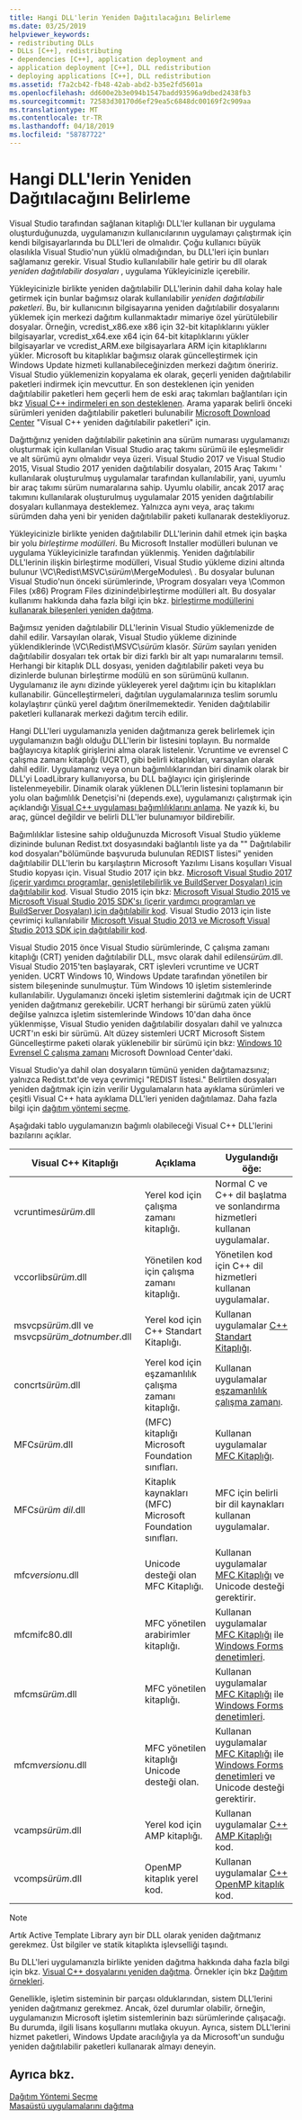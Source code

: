 ```yaml
---
title: Hangi DLL'lerin Yeniden Dağıtılacağını Belirleme
ms.date: 03/25/2019
helpviewer_keywords:
- redistributing DLLs
- DLLs [C++], redistributing
- dependencies [C++], application deployment and
- application deployment [C++], DLL redistribution
- deploying applications [C++], DLL redistribution
ms.assetid: f7a2cb42-fb48-42ab-abd2-b35e2fd5601a
ms.openlocfilehash: dd600e2b3e094b1547badd93596a9dbed2438fb3
ms.sourcegitcommit: 72583d30170d6ef29ea5c6848dc00169f2c909aa
ms.translationtype: MT
ms.contentlocale: tr-TR
ms.lasthandoff: 04/18/2019
ms.locfileid: "58787722"
---
```

# <a name="determining-which-dlls-to-redistribute"></a>Hangi DLL'lerin Yeniden Dağıtılacağını Belirleme

Visual Studio tarafından sağlanan kitaplığı DLL'ler kullanan bir uygulama oluşturduğunuzda, uygulamanızın kullanıcılarının uygulamayı çalıştırmak için kendi bilgisayarlarında bu DLL'leri de olmalıdır. Çoğu kullanıcı büyük olasılıkla Visual Studio'nun yüklü olmadığından, bu DLL'leri için bunları sağlamanız gerekir. Visual Studio kullanılabilir hale getirir bu dll olarak *yeniden dağıtılabilir dosyaları* , uygulama Yükleyicinizle içerebilir.

Yükleyicinizle birlikte yeniden dağıtılabilir DLL'lerinin dahil daha kolay hale getirmek için bunlar bağımsız olarak kullanılabilir *yeniden dağıtılabilir paketleri*. Bu, bir kullanıcının bilgisayarına yeniden dağıtılabilir dosyalarını yüklemek için merkezi dağıtım kullanmaktadır mimariye özel yürütülebilir dosyalar. Örneğin, vcredist\_x86.exe x86 için 32-bit kitaplıklarını yükler bilgisayarlar, vcredist\_x64.exe x64 için 64-bit kitaplıklarını yükler bilgisayarlar ve vcredist\_ARM.exe bilgisayarlara ARM için kitaplıklarını yükler. Microsoft bu kitaplıklar bağımsız olarak güncelleştirmek için Windows Update hizmeti kullanabileceğinizden merkezi dağıtım öneririz. Visual Studio yüklemenizin kopyalama ek olarak, geçerli yeniden dağıtılabilir paketleri indirmek için mevcuttur. En son desteklenen için yeniden dağıtılabilir paketleri hem geçerli hem de eski araç takımları bağlantıları için bkz [Visual C++ indirmeleri en son desteklenen](https://support.microsoft.com/help/2977003/the-latest-supported-visual-c-downloads). Arama yaparak belirli önceki sürümleri yeniden dağıtılabilir paketleri bulunabilir [Microsoft Download Center](http://go.microsoft.com/fwlink/p/?LinkId=158431) "Visual C++ yeniden dağıtılabilir paketleri" için.

Dağıttığınız yeniden dağıtılabilir paketinin ana sürüm numarası uygulamanızı oluşturmak için kullanılan Visual Studio araç takımı sürümü ile eşleşmelidir ve alt sürümü aynı olmalıdır veya üzeri. Visual Studio 2017 ve Visual Studio 2015, Visual Studio 2017 yeniden dağıtılabilir dosyaları, 2015 Araç Takımı ' kullanılarak oluşturulmuş uygulamalar tarafından kullanılabilir, yani, uyumlu bir araç takımı sürüm numaralarına sahip. Uyumlu olabilir, ancak 2017 araç takımını kullanılarak oluşturulmuş uygulamalar 2015 yeniden dağıtılabilir dosyaları kullanmaya desteklemez. Yalnızca aynı veya, araç takımı sürümden daha yeni bir yeniden dağıtılabilir paketi kullanarak destekliyoruz.

Yükleyicinizle birlikte yeniden dağıtılabilir DLL'lerinin dahil etmek için başka bir yolu *birleştirme modülleri*. Bu Microsoft Installer modülleri bulunan ve uygulama Yükleyicinizle tarafından yüklenmiş. Yeniden dağıtılabilir DLL'lerinin ilişkin birleştirme modülleri, Visual Studio yükleme dizini altında bulunur \\VC\\Redist\MSVC\\*sürüm*\\MergeModules\\ . Bu dosyalar bulunan Visual Studio'nun önceki sürümlerinde, \\Program dosyaları veya \\Common Files (x86) Program Files dizininde\\birleştirme modülleri alt. Bu dosyalar kullanımı hakkında daha fazla bilgi için bkz. [birleştirme modüllerini kullanarak bileşenleri yeniden dağıtma](redistributing-components-by-using-merge-modules.md).

Bağımsız yeniden dağıtılabilir DLL'lerinin Visual Studio yüklemenizde de dahil edilir. Varsayılan olarak, Visual Studio yükleme dizininde yüklendiklerinde \\VC\\Redist\\MSVC\\*sürüm* klasör. *Sürüm* sayıları yeniden dağıtılabilir dosyaları tek ortak bir dizi farklı bir alt yapı numaralarını temsil. Herhangi bir kitaplık DLL dosyası, yeniden dağıtılabilir paketi veya bu dizinlerde bulunan birleştirme modülü en son sürümünü kullanın. Uygulamanız ile aynı dizinde yükleyerek yerel dağıtımı için bu kitaplıkları kullanabilir. Güncelleştirmeleri, dağıtılan uygulamalarınıza teslim sorumlu kolaylaştırır çünkü yerel dağıtım önerilmemektedir. Yeniden dağıtılabilir paketleri kullanarak merkezi dağıtım tercih edilir.

Hangi DLL'leri uygulamanızla yeniden dağıtmanıza gerek belirlemek için uygulamanızın bağlı olduğu DLL'lerin bir listesini toplayın. Bu normalde bağlayıcıya kitaplık girişlerini alma olarak listelenir. Vcruntime ve evrensel C çalışma zamanı kitaplığı (UCRT), gibi belirli kitaplıkları, varsayılan olarak dahil edilir. Uygulamanız veya onun bağımlılıklarından biri dinamik olarak bir DLL'yi LoadLibrary kullanıyorsa, bu DLL bağlayıcı için girişlerinde listelenmeyebilir. Dinamik olarak yüklenen DLL'lerin listesini toplamanın bir yolu olan bağımlılık Denetçisi'ni (depends.exe), uygulamanızı çalıştırmak için açıklandığı [Visual C++ uygulaması bağımlılıklarını anlama](understanding-the-dependencies-of-a-visual-cpp-application.md). Ne yazık ki, bu araç, güncel değildir ve belirli DLL'ler bulunamıyor bildirebilir.

Bağımlılıklar listesine sahip olduğunuzda Microsoft Visual Studio yükleme dizininde bulunan Redist.txt dosyasındaki bağlantılı liste ya da "" Dağıtılabilir kod dosyaları"bölümünde başvuruda bulunulan REDIST listesi" yeniden dağıtılabilir DLL'lerin bu karşılaştırın Microsoft Yazılımı Lisans koşulları Visual Studio kopyası için. Visual Studio 2017 için bkz. [Microsoft Visual Studio 2017 (içerir yardımcı programlar, genişletilebilirlik ve BuildServer Dosyaları) için dağıtılabilir kod](http://go.microsoft.com/fwlink/p/?linkid=823098). Visual Studio 2015 için bkz: [Microsoft Visual Studio 2015 ve Microsoft Visual Studio 2015 SDK'sı (içerir yardımcı programları ve BuildServer Dosyaları) için dağıtılabilir kod](http://go.microsoft.com/fwlink/p/?linkid=799794). Visual Studio 2013 için liste çevrimiçi kullanılabilir [Microsoft Visual Studio 2013 ve Microsoft Visual Studio 2013 SDK için dağıtılabilir kod](http://go.microsoft.com/fwlink/p/?LinkId=313603).

Visual Studio 2015 önce Visual Studio sürümlerinde, C çalışma zamanı kitaplığı (CRT) yeniden dağıtılabilir DLL, msvc olarak dahil edilen*sürüm*.dll. Visual Studio 2015'ten başlayarak, CRT işlevleri vcruntime ve UCRT yeniden. UCRT Windows 10, Windows Update tarafından yönetilen bir sistem bileşeninde sunulmuştur. Tüm Windows 10 işletim sistemlerinde kullanılabilir. Uygulamanızı önceki işletim sistemlerini dağıtmak için de UCRT yeniden dağıtmanız gerekebilir. UCRT herhangi bir sürümü zaten yüklü değilse yalnızca işletim sistemlerinde Windows 10'dan daha önce yüklenmişse, Visual Studio yeniden dağıtılabilir dosyaları dahil ve yalnızca UCRT'ın eski bir sürümü. Alt düzey sistemleri UCRT Microsoft Sistem Güncelleştirme paketi olarak yüklenebilir bir sürümü için bkz: [Windows 10 Evrensel C çalışma zamanı](https://www.microsoft.com/download/details.aspx?id=48234) Microsoft Download Center'daki.

Visual Studio'ya dahil olan dosyaların tümünü yeniden dağıtamazsınız; yalnızca Redist.txt'de veya çevrimiçi "REDIST listesi." Belirtilen dosyaları yeniden dağıtmak için izin verilir Uygulamaların hata ayıklama sürümleri ve çeşitli Visual C++ hata ayıklama DLL'leri yeniden dağıtılamaz. Daha fazla bilgi için [dağıtım yöntemi seçme](choosing-a-deployment-method.md).

Aşağıdaki tablo uygulamanızın bağımlı olabileceği Visual C++ DLL'lerini bazılarını açıklar.

|Visual C++ Kitaplığı|Açıklama|Uygulandığı öğe:|
|--------------------------|-----------------|----------------|
|vcruntime*sürüm*.dll|Yerel kod için çalışma zamanı kitaplığı.|Normal C ve C++ dil başlatma ve sonlandırma hizmetleri kullanan uygulamalar.|
|vccorlib*sürüm*.dll|Yönetilen kod için çalışma zamanı kitaplığı.|Yönetilen kod için C++ dil hizmetleri kullanan uygulamalar.|
|msvcp*sürüm*.dll ve msvcp*sürüm*_*dotnumber*.dll|Yerel kod için C++ Standart Kitaplığı.|Kullanan uygulamalar [C++ Standart Kitaplığı](../standard-library/cpp-standard-library-reference.md).|
|concrt*sürüm*.dll|Yerel kod için eşzamanlılık çalışma zamanı kitaplığı.|Kullanan uygulamalar [eşzamanlılık çalışma zamanı](../parallel/concrt/concurrency-runtime.md).|
|MFC*sürüm*.dll|(MFC) kitaplığı Microsoft Foundation sınıfları.|Kullanan uygulamalar [MFC Kitaplığı](../mfc/mfc-desktop-applications.md).|
|MFC*sürüm* *dil*.dll|Kitaplık kaynakları (MFC) Microsoft Foundation sınıfları.|MFC için belirli bir dil kaynakları kullanan uygulamalar.|
|mfc*version*u.dll|Unicode desteği olan MFC Kitaplığı.|Kullanan uygulamalar [MFC Kitaplığı](../mfc/mfc-desktop-applications.md) ve Unicode desteği gerektirir.|
|mfcmifc80.dll|MFC yönetilen arabirimler kitaplığı.|Kullanan uygulamalar [MFC Kitaplığı](../mfc/mfc-desktop-applications.md) ile [Windows Forms denetimleri](/dotnet/framework/winforms/controls/index).|
|mfcm*sürüm*.dll|MFC yönetilen kitaplığı.|Kullanan uygulamalar [MFC Kitaplığı](../mfc/mfc-desktop-applications.md) ile [Windows Forms denetimleri](/dotnet/framework/winforms/controls/index).|
|mfcm*version*u.dll|MFC yönetilen kitaplığı Unicode desteği olan.|Kullanan uygulamalar [MFC Kitaplığı](../mfc/mfc-desktop-applications.md) ile [Windows Forms denetimleri](/dotnet/framework/winforms/controls/index) ve Unicode desteği gerektirir.|
|vcamp*sürüm*.dll|Yerel kod için AMP kitaplığı.|Kullanan uygulamalar [C++ AMP Kitaplığı](../parallel/amp/cpp-amp-cpp-accelerated-massive-parallelism.md) kod.|
|vcomp*sürüm*.dll|OpenMP kitaplık yerel kod.|Kullanan uygulamalar [C++ OpenMP kitaplık](../parallel/openmp/openmp-in-visual-cpp.md) kod.|

> [!NOTE]
> Artık Active Template Library ayrı bir DLL olarak yeniden dağıtmanız gerekmez. Üst bilgiler ve statik kitaplıkta işlevselliği taşındı.

Bu DLL'leri uygulamanızla birlikte yeniden dağıtma hakkında daha fazla bilgi için bkz. [Visual C++ dosyalarını yeniden dağıtma](redistributing-visual-cpp-files.md). Örnekler için bkz [Dağıtım örnekleri](deployment-examples.md).

Genellikle, işletim sisteminin bir parçası olduklarından, sistem DLL'lerini yeniden dağıtmanız gerekmez. Ancak, özel durumlar olabilir, örneğin, uygulamanızın Microsoft işletim sistemlerinin bazı sürümlerinde çalışacağı. Bu durumda, ilgili lisans koşullarını mutlaka okuyun. Ayrıca, sistem DLL'lerini hizmet paketleri, Windows Update aracılığıyla ya da Microsoft'un sunduğu yeniden dağıtılabilir paketleri kullanarak almayı deneyin.

## <a name="see-also"></a>Ayrıca bkz.

[Dağıtım Yöntemi Seçme](choosing-a-deployment-method.md)<br/>
[Masaüstü uygulamalarını dağıtma](deploying-native-desktop-applications-visual-cpp.md)
